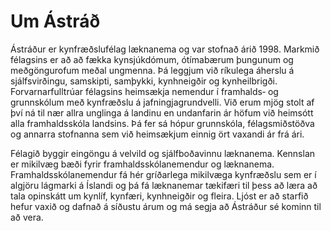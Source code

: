 # Um Ástráð

Ástráður er kynfræðslufélag læknanema og var stofnað árið 1998. Markmið félagsins er að að fækka kynsjúkdómum, ótímabærum þungunum og meðgöngurofum meðal ungmenna. Þá leggjum við ríkulega áherslu á sjálfsvirðingu, samskipti, samþykki, kynhneigðir og kynheilbrigði. Forvarnarfulltrúar félagsins heimsækja nemendur í framhalds‑ og grunnskólum með kynfræðslu á jafningjagrundvelli. Við erum mjög stolt af því ná til nær allra unglinga á landinu en undanfarin ár höfum við heimsótt alla framhaldsskóla landsins. Þá fer sá hópur grunnskóla, félagsmiðstöðva og annarra stofnanna sem við heimsækjum einnig ört vaxandi ár frá ári.

Félagið byggir eingöngu á velvild og sjálfboðavinnu læknanema. Kennslan er mikilvæg bæði fyrir framhaldsskólanemendur og læknanema. Framhaldsskólanemendur fá hér gríðarlega mikilvæga kynfræðslu sem er í algjöru lágmarki á Íslandi og þá fá læknanemar tækifæri til þess að læra að tala opinskátt um kynlíf, kynfæri, kynhneigðir og fleira. Ljóst er að starfið hefur vaxið og dafnað á síðustu árum og má segja að Ástráður sé kominn til að vera.
